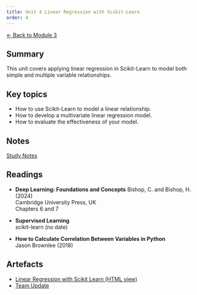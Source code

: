 ```yaml
---
title: Unit 4 Linear Regression with Scikit-Learn
order: 4
---
```


[← Back to Module 3](./)

## Summary
This unit covers applying linear regression in Scikit-Learn to model both simple and multiple variable relationships.

## Key topics
- How to use Scikit-Learn to model a linear relationship.
- How to develop a multivariate linear regression model.
- How to evaluate the effectiveness of your model.

## Notes
[Study Notes](../../artefacts/module-3/unit-4-linear-regression.md)

## Readings
- **Deep Learning: Foundations and Concepts**
Bishop, C. and Bishop, H. (2024)  
Cambridge University Press, UK  
Chapters 6 and 7

- **Supervised Learning**  
scikit-learn (no date)

- **How to Calculate Correlation Between Variables in Python**  
Jason Brownlee (2018)

## Artefacts
- <a href="../../artefacts/module-3/html/unit-4-correlation-regression.html" target="_blank" rel="noopener noreferrer">Linear Regression with Scikit Learn (HTML view)</a>
- [Team Update](../../artefacts/module-3/unit-4-meeting-notes.pdf)
